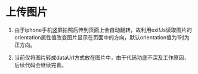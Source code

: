 # 上传图片
1. 由于iphone手机竖屏拍照后传到页面上会自动翻转，故利用exifJs读取图片的orientation属性值改变图片显示在页面中的方向，默认orientation值为1时为正方向。

2. 当前仅将图片转成dataUrl方式放在图片中，由于代码功底不深及工作原因，后续代码会继续完善。

